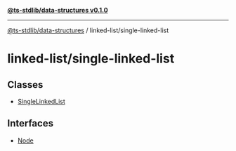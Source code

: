 [**@ts-stdlib/data-structures v0.1.0**](../../README.md)

***

[@ts-stdlib/data-structures](../../README.md) / linked-list/single-linked-list

# linked-list/single-linked-list

## Classes

- [SingleLinkedList](classes/SingleLinkedList.md)

## Interfaces

- [Node](interfaces/Node.md)
